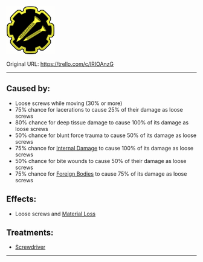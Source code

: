 ![screws.png\|200](./Loose%20Screws%20-%20Attachments/6718845db30472d958dd7df9.png)

Original URL: https://trello.com/c/lRIOAnzG

---

## Caused by:

- Loose screws while moving (30% or more)
- 75% chance for lacerations to cause 25% of their damage as loose screws
- 80% chance for deep tissue damage to cause 100% of its damage as loose screws
- 50% chance for blunt force trauma to cause 50% of its damage as loose screws
- 75% chance for [Internal Damage](../Any%20bodypart/archived/Internal%20Damage.md)  to cause 100% of its damage as loose screws
- 50% chance for bite wounds to cause 50% of their damage as loose screws
- 75% chance for [Foreign Bodies](../Any%20bodypart/Foreign%20Bodies.md)  to cause 75% of its damage as loose screws

## Effects:

- Loose screws and [Material Loss](Material%20Loss.md)

## Treatments:

- [Screwdriver](Screwdriver.md)

---

